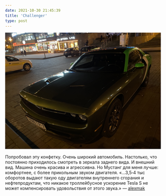 ```yaml
---
date: 2021-10-30 21:45:39
title: 'Challenger'
type: post
---
```


![Обёртка.](IMG_2526.jpg)

Попробовал эту конфетку. Очень широкий автомобиль. Настолько, что постоянно приходилось смотреть в зеркала заднего вида.
И внешний вид. Машина очень красива и агрессивна. Но Мустанг для меня лучше: комфортнее, с более прикольным звуком
двигателя. «...3,5‐4 тыс оборотов выдают такую оду двигателям внутреннего сгорания и нефтепродуктам, что никакое
троллейбусное ускорение Tesla S не может компенсировать удовольствия от этого звука.» —
[alexmak](https://alexmak.net/2013/11/29/camaro-notes-p5)
